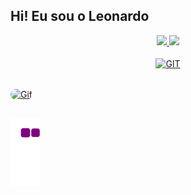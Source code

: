 ## Hi! Eu sou o Leonardo
  <div align="center">
  <a href="https://github.com/LeonardoFreiria">
  <img width="48%" src="https://github-readme-stats.vercel.app/api?username=LeonardoFreiria&show_icons=true&hide_border=true&theme=tokyonight&include_all_commits=true&count_private=true"/>
  <img width="48%" src="https://github-readme-stats.vercel.app/api/top-langs/?username=LeonardoFreiria&layout=compact&hide_border=enable&langs_count=7&theme=tokyonight&"/>
</div>

<div style="display: inline_block" align="center"><br>

  <img align="center" alt="GIT" height="30" width="60" src="https://img.shields.io/badge/GIT-E44C30?style=for-the-badge&logo=git&logoColor=white">
</div> 
 
 ## 
 
<div>
<img align="center" alt="Gif" height="275" width="100%" display="block" margin="6px 6px 6px 6px" padding="15px" style="border-radius:30px;" src="http://45.media.tumblr.com/612f0d54ef8f4d423cfa911d7cfbe7a5/tumblr_mgnh59AX6y1rlapeio1_500.gif">
</div>
 
## 
![snake gif](https://github.com/LeonardoFreiria/LeonardoFreiria/blob/output/github-contribution-grid-snake.gif)
  
